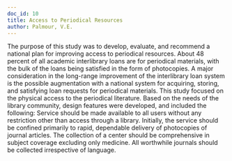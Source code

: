 ```yaml
---
doc_id: 10
title: Access to Periodical Resources
author: Palmour, V.E.
---
```


The purpose of this study was to develop, evaluate,
and recommend a national plan  for improving access to periodical
resources.  About 48 percent of all academic interlibrary loans
are for periodical materials, with the bulk of the loans being
satisfied in the form of photocopies.  A major consideration in
the long-range improvement of the interlibrary loan system is
the possible augmentation with a national system for acquiring,
storing, and satisfying loan requests for periodical materials.
          This study focused on the physical access to the
periodical literature.  Based on the needs of the library community,
design features were developed, and included the following:
          Service should be made available to all users
          without any restriction other than access
          through a library.
          Initially, the service should be confined primarily
          to rapid, dependable delivery of photocopies of
          journal articles.
          The collection of a center should be comprehensive
          in subject coverage excluding only medicine.
          All worthwhile journals should be collected
          irrespective of language.